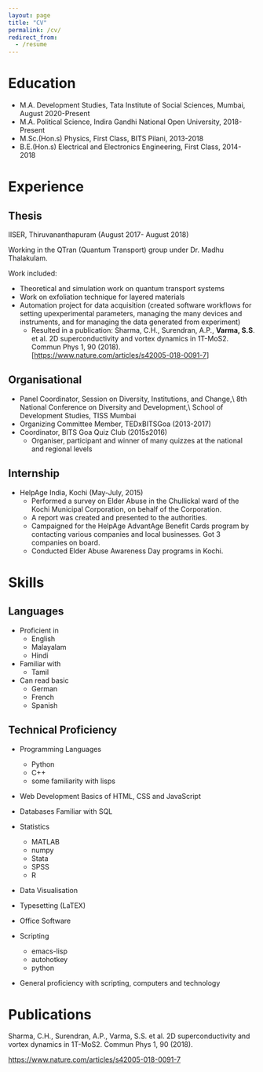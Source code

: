 ```yaml
---
layout: page
title: "CV"
permalink: /cv/
redirect_from:
  - /resume
---
```


Education
=========
*  M.A. Development Studies, Tata Institute of Social Sciences, Mumbai, August 2020-Present
*  M.A. Political Science, Indira Gandhi National Open University, 2018-Present
*  M.Sc.(Hon.s) Physics, First Class, BITS Pilani, 2013-2018
*  B.E.(Hon.s) Electrical and Electronics Engineering, First Class, 2014-2018

Experience
======

Thesis
------
  IISER, Thiruvananthapuram (August 2017- August 2018)

  Working in the QTran (Quantum Transport) group under Dr.  Madhu Thalakulam.

  Work included:
  - Theoretical and simulation work on quantum transport systems
  - Work on exfoliation technique for layered materials
  - Automation project for data acquisition (created software workflows for setting upexperimental parameters, managing the many devices and instruments, and for managing the data generated from experiment)
    - Resulted in a publication: Sharma, C.H., Surendran, A.P., **Varma, S.S**. et al. 2D superconductivity and vortex dynamics in 1T-MoS2. Commun Phys 1, 90 (2018). [<https://www.nature.com/articles/s42005-018-0091-7>]


Organisational
--------------
* Panel Coordinator, Session on Diversity, Institutions, and Change,\\
8th National Conference on Diversity and Development,\\
School of Development Studies, TISS Mumbai
* Organizing Committee Member, TEDxBITSGoa (2013-2017)
* Coordinator, BITS Goa Quiz Club (2015s2016)
  - Organiser, participant and winner of many quizzes at the national and regional levels

	
Internship
----------
* HelpAge India, Kochi (May-July, 2015)
   - Performed a survey on Elder Abuse in the Chullickal ward of the Kochi Municipal Corporation, on behalf of the Corporation.
   - A report was created and presented to the authorities.
   - Campaigned for the HelpAge AdvantAge Benefit Cards program by contacting various companies and local businesses. Got 3 companies on board.
   - Conducted Elder Abuse Awareness Day programs in Kochi.

Skills
======

Languages
---------
* Proficient in
  - English
  - Malayalam
  - Hindi
* Familiar with
   - Tamil
* Can read basic
   - German
   - French
   - Spanish

Technical Proficiency
---------------------
* Programming Languages
  - Python
  - C++
  - some familiarity with lisps
* Web Development
  Basics of HTML, CSS and JavaScript
* Databases
  Familiar with SQL
* Statistics
  - MATLAB
  - numpy
  - Stata
  - SPSS
  - R
* Data Visualisation
* Typesetting (LaTEX)
* Office Software

* Scripting
  - emacs-lisp
  - autohotkey
  - python

* General proficiency with scripting, computers and technology

Publications
======
Sharma, C.H., Surendran, A.P., Varma, S.S. et al. 2D superconductivity and vortex dynamics in 1T-MoS2. Commun Phys 1, 90 (2018).

<https://www.nature.com/articles/s42005-018-0091-7>
 


